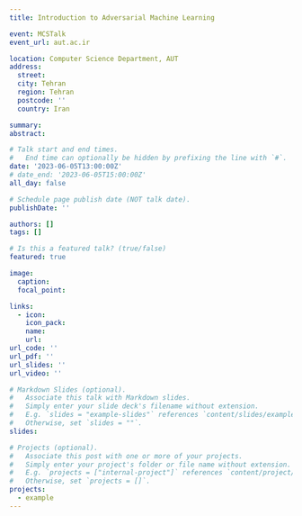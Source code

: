 ```yaml
---
title: Introduction to Adversarial Machine Learning

event: MCSTalk
event_url: aut.ac.ir

location: Computer Science Department, AUT
address:
  street:
  city: Tehran
  region: Tehran
  postcode: ''
  country: Iran

summary:
abstract:

# Talk start and end times.
#   End time can optionally be hidden by prefixing the line with `#`.
date: '2023-06-05T13:00:00Z'
# date_end: '2023-06-05T15:00:00Z'
all_day: false

# Schedule page publish date (NOT talk date).
publishDate: ''

authors: []
tags: []

# Is this a featured talk? (true/false)
featured: true

image:
  caption:
  focal_point:

links:
  - icon: 
    icon_pack: 
    name: 
    url: 
url_code: ''
url_pdf: ''
url_slides: ''
url_video: ''

# Markdown Slides (optional).
#   Associate this talk with Markdown slides.
#   Simply enter your slide deck's filename without extension.
#   E.g. `slides = "example-slides"` references `content/slides/example-slides.md`.
#   Otherwise, set `slides = ""`.
slides: 

# Projects (optional).
#   Associate this post with one or more of your projects.
#   Simply enter your project's folder or file name without extension.
#   E.g. `projects = ["internal-project"]` references `content/project/deep-learning/index.md`.
#   Otherwise, set `projects = []`.
projects:
  - example
---
```

